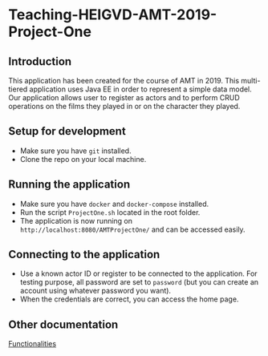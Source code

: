 # Teaching-HEIGVD-AMT-2019-Project-One
## Introduction
This application has been created for the course of AMT in 2019. This multi-tiered application uses Java EE in order to represent a simple data model. Our application allows user to register as actors and to perform CRUD operations on the films they played in or on the character they played.

## Setup for development

- Make sure you have `git` installed.
- Clone the repo on your local machine.

## Running the application

- Make sure you have `docker` and `docker-compose` installed.
- Run the script `ProjectOne.sh` located in the root folder.
- The application is now running on `http://localhost:8080/AMTProjectOne/` and can be accessed easily.

## Connecting to the application

- Use a known actor ID or register to be connected to the application. For testing purpose, all password are set to `password` (but you can create an account using whatever password you want).
- When the credentials are correct, you can access the home page.

## Other documentation

[Functionalities](/doc/Functionalities.md)
